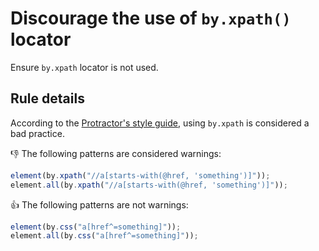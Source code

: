 # Discourage the use of `by.xpath()` locator

Ensure `by.xpath` locator is not used.

## Rule details

According to the [Protractor's style guide](https://github.com/angular/protractor/blob/master/docs/style-guide.md#never-use-xpath), using `by.xpath` is considered a bad practice. 

:thumbsdown: The following patterns are considered warnings:

```js
element(by.xpath("//a[starts-with(@href, 'something')]"));
element.all(by.xpath("//a[starts-with(@href, 'something')]"));
```

:thumbsup: The following patterns are not warnings:

```js
element(by.css("a[href^=something]"));
element.all(by.css("a[href^=something]"));
```
